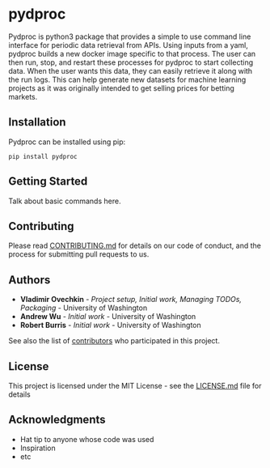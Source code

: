 # pydproc

Pydproc is python3 package that provides a simple to use command line interface for periodic data retrieval from APIs. Using inputs from a yaml, pydproc builds a new docker image specific to that process. The user can then run, stop, and restart these processes for pydproc to start collecting data. When the user wants this data, they can easily retrieve it along with the run logs. This can help generate new datasets for machine learning projects as it was originally intended to get selling prices for betting markets.

## Installation

Pydproc can be installed using pip:

    pip install pydproc

## Getting Started

Talk about basic commands here.

## Contributing

Please read [CONTRIBUTING.md](CONTRIBUTING.md) for details on our code of conduct, and the process for submitting pull requests to us.

## Authors

* **Vladimir Ovechkin** - *Project setup, Initial work, Managing TODOs, Packaging* - University of Washington
* **Andrew Wu** - *Initial work* - University of Washington
* **Robert Burris** - *Initial work* - University of Washington

See also the list of [contributors](https://github.com/your/project/contributors) who participated in this project.

## License

This project is licensed under the MIT License - see the [LICENSE.md](LICENSE.md) file for details

## Acknowledgments

* Hat tip to anyone whose code was used
* Inspiration
* etc

